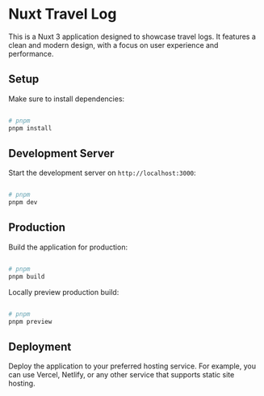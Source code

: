 # Nuxt Travel Log

This is a Nuxt 3 application designed to showcase travel logs. It features a clean and modern design, with a focus on user experience and performance.

## Setup

Make sure to install dependencies:

```bash

# pnpm
pnpm install

```

## Development Server

Start the development server on `http://localhost:3000`:

```bash

# pnpm
pnpm dev

```

## Production

Build the application for production:

```bash

# pnpm
pnpm build

```

Locally preview production build:

```bash

# pnpm
pnpm preview

```

## Deployment
Deploy the application to your preferred hosting service. For example, you can use Vercel, Netlify, or any other service that supports static site hosting.
